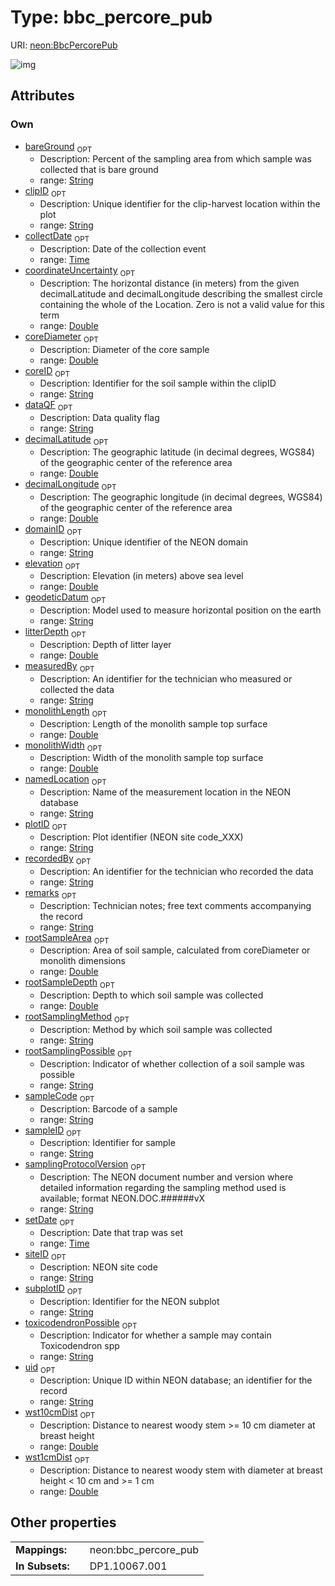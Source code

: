 
# Type: bbc_percore_pub




URI: [neon:BbcPercorePub](https://data.neonscience.org/BbcPercorePub)


![img](http://yuml.me/diagram/nofunky;dir:TB/class/[BbcPercorePub&#124;uid:string%20%3F;domainID:string%20%3F;siteID:string%20%3F;plotID:string%20%3F;remarks:string%20%3F;measuredBy:string%20%3F;recordedBy:string%20%3F;decimalLatitude:double%20%3F;decimalLongitude:double%20%3F;geodeticDatum:string%20%3F;coordinateUncertainty:double%20%3F;elevation:double%20%3F;sampleID:string%20%3F;setDate:time%20%3F;collectDate:time%20%3F;subplotID:string%20%3F;clipID:string%20%3F;samplingProtocolVersion:string%20%3F;sampleCode:string%20%3F;dataQF:string%20%3F;litterDepth:double%20%3F;namedLocation:string%20%3F;bareGround:string%20%3F;coreDiameter:double%20%3F;coreID:string%20%3F;monolithLength:double%20%3F;monolithWidth:double%20%3F;rootSampleArea:double%20%3F;rootSampleDepth:double%20%3F;rootSamplingMethod:string%20%3F;rootSamplingPossible:string%20%3F;wst10cmDist:double%20%3F;wst1cmDist:double%20%3F;toxicodendronPossible:string%20%3F])

## Attributes


### Own

 * [bareGround](bareGround.md)  <sub>OPT</sub>
    * Description: Percent of the sampling area from which sample was collected that is bare ground
    * range: [String](types/String.md)
 * [clipID](clipID.md)  <sub>OPT</sub>
    * Description: Unique identifier for the clip-harvest location within the plot
    * range: [String](types/String.md)
 * [collectDate](collectDate.md)  <sub>OPT</sub>
    * Description: Date of the collection event
    * range: [Time](types/Time.md)
 * [coordinateUncertainty](coordinateUncertainty.md)  <sub>OPT</sub>
    * Description: The horizontal distance (in meters) from the given decimalLatitude and decimalLongitude describing the smallest circle containing the whole of the Location. Zero is not a valid value for this term
    * range: [Double](types/Double.md)
 * [coreDiameter](coreDiameter.md)  <sub>OPT</sub>
    * Description: Diameter of the core sample
    * range: [Double](types/Double.md)
 * [coreID](coreID.md)  <sub>OPT</sub>
    * Description: Identifier for the soil sample within the clipID
    * range: [String](types/String.md)
 * [dataQF](dataQF.md)  <sub>OPT</sub>
    * Description: Data quality flag
    * range: [String](types/String.md)
 * [decimalLatitude](decimalLatitude.md)  <sub>OPT</sub>
    * Description: The geographic latitude (in decimal degrees, WGS84) of the geographic center of the reference area
    * range: [Double](types/Double.md)
 * [decimalLongitude](decimalLongitude.md)  <sub>OPT</sub>
    * Description: The geographic longitude (in decimal degrees, WGS84) of the geographic center of the reference area
    * range: [Double](types/Double.md)
 * [domainID](domainID.md)  <sub>OPT</sub>
    * Description: Unique identifier of the NEON domain
    * range: [String](types/String.md)
 * [elevation](elevation.md)  <sub>OPT</sub>
    * Description: Elevation (in meters) above sea level
    * range: [Double](types/Double.md)
 * [geodeticDatum](geodeticDatum.md)  <sub>OPT</sub>
    * Description: Model used to measure horizontal position on the earth
    * range: [String](types/String.md)
 * [litterDepth](litterDepth.md)  <sub>OPT</sub>
    * Description: Depth of litter layer
    * range: [Double](types/Double.md)
 * [measuredBy](measuredBy.md)  <sub>OPT</sub>
    * Description: An identifier for the technician who measured or collected the data
    * range: [String](types/String.md)
 * [monolithLength](monolithLength.md)  <sub>OPT</sub>
    * Description: Length of the monolith sample top surface
    * range: [Double](types/Double.md)
 * [monolithWidth](monolithWidth.md)  <sub>OPT</sub>
    * Description: Width of the monolith sample top surface
    * range: [Double](types/Double.md)
 * [namedLocation](namedLocation.md)  <sub>OPT</sub>
    * Description: Name of the measurement location in the NEON database
    * range: [String](types/String.md)
 * [plotID](plotID.md)  <sub>OPT</sub>
    * Description: Plot identifier (NEON site code_XXX)
    * range: [String](types/String.md)
 * [recordedBy](recordedBy.md)  <sub>OPT</sub>
    * Description: An identifier for the technician who recorded the data
    * range: [String](types/String.md)
 * [remarks](remarks.md)  <sub>OPT</sub>
    * Description: Technician notes; free text comments accompanying the record
    * range: [String](types/String.md)
 * [rootSampleArea](rootSampleArea.md)  <sub>OPT</sub>
    * Description: Area of soil sample, calculated from coreDiameter or monolith dimensions
    * range: [Double](types/Double.md)
 * [rootSampleDepth](rootSampleDepth.md)  <sub>OPT</sub>
    * Description: Depth to which soil sample was collected
    * range: [Double](types/Double.md)
 * [rootSamplingMethod](rootSamplingMethod.md)  <sub>OPT</sub>
    * Description: Method by which soil sample was collected
    * range: [String](types/String.md)
 * [rootSamplingPossible](rootSamplingPossible.md)  <sub>OPT</sub>
    * Description: Indicator of whether collection of a soil sample was possible
    * range: [String](types/String.md)
 * [sampleCode](sampleCode.md)  <sub>OPT</sub>
    * Description: Barcode of a sample
    * range: [String](types/String.md)
 * [sampleID](sampleID.md)  <sub>OPT</sub>
    * Description: Identifier for sample
    * range: [String](types/String.md)
 * [samplingProtocolVersion](samplingProtocolVersion.md)  <sub>OPT</sub>
    * Description: The NEON document number and version where detailed information regarding the sampling method used is available; format NEON.DOC.######vX
    * range: [String](types/String.md)
 * [setDate](setDate.md)  <sub>OPT</sub>
    * Description: Date that trap was set
    * range: [Time](types/Time.md)
 * [siteID](siteID.md)  <sub>OPT</sub>
    * Description: NEON site code
    * range: [String](types/String.md)
 * [subplotID](subplotID.md)  <sub>OPT</sub>
    * Description: Identifier for the NEON subplot
    * range: [String](types/String.md)
 * [toxicodendronPossible](toxicodendronPossible.md)  <sub>OPT</sub>
    * Description: Indicator for whether a sample may contain Toxicodendron spp
    * range: [String](types/String.md)
 * [uid](uid.md)  <sub>OPT</sub>
    * Description: Unique ID within NEON database; an identifier for the record
    * range: [String](types/String.md)
 * [wst10cmDist](wst10cmDist.md)  <sub>OPT</sub>
    * Description: Distance to nearest woody stem >= 10 cm diameter at breast height
    * range: [Double](types/Double.md)
 * [wst1cmDist](wst1cmDist.md)  <sub>OPT</sub>
    * Description: Distance to nearest woody stem with diameter at breast height < 10 cm and >= 1 cm
    * range: [Double](types/Double.md)

## Other properties

|  |  |  |
| --- | --- | --- |
| **Mappings:** | | neon:bbc_percore_pub |
| **In Subsets:** | | DP1.10067.001 |

